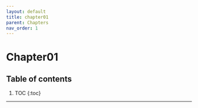 ```yaml
---
layout: default
title: chapter01
parent: Chapters
nav_order: 1
---
```


# Chapter01
## Table of contents
1. TOC
{:toc}

---
